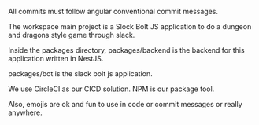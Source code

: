All commits must follow angular conventional commit messages.

The workspace main project is a Slock Bolt JS application to do a dungeon and dragons style game through slack.

Inside the packages directory, packages/backend is the backend for this application written in NestJS.

packages/bot is the slack bolt js application.

We use CircleCI as our CICD solution. NPM is our package tool.

Also, emojis are ok and fun to use in code or commit messages or really anywhere.